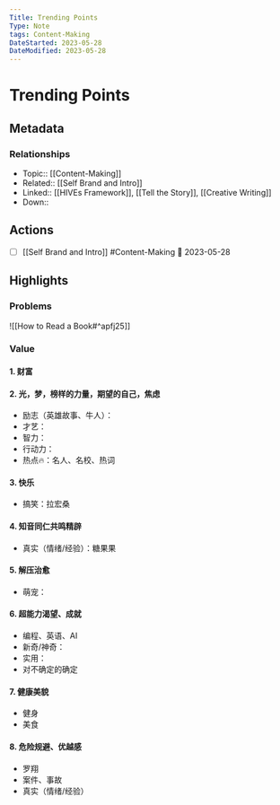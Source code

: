 ```yaml
---
Title: Trending Points
Type: Note
tags: Content-Making
DateStarted: 2023-05-28
DateModified: 2023-05-28
---
```

# Trending Points
## Metadata
### Relationships
- Topic:: [[Content-Making]]
- Related:: [[Self Brand and Intro]]
- Linked:: [[HIVEs Framework]], [[Tell the Story]], [[Creative Writing]]
- Down::
## Actions
- [ ] [[Self Brand and Intro]] #Content-Making  🛫 2023-05-28 
## Highlights
### Problems
![[How to Read a Book#^apfj25]]
### Value
#### 1. 财富
#### 2. 光，梦，榜样的力量，期望的自己，焦虑
- 励志（英雄故事、牛人）：
- 才艺：
- 智力：
- 行动力：
- 热点🔥：名人、名校、热词
#### 3. 快乐
- 搞笑：拉宏桑
#### 4. 知音同仁共鸣精辟
- 真实（情绪/经验）：糖果果
#### 5. 解压治愈
- 萌宠：
#### 6. 超能力渴望、成就
- 编程、英语、AI
- 新奇/神奇：
- 实用：
- 对不确定的确定
#### 7. 健康美貌
- 健身
- 美食
#### 8. 危险规避、优越感
- 罗翔
- 案件、事故
- 真实（情绪/经验）